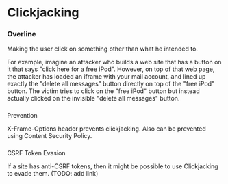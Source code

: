 # Clickjacking

### Overline

Making the user click on something other than what he intended to.

For example, imagine an attacker who builds a web site that has a button on it that says "click here for a free iPod". However, on top of that web page, the attacker has loaded an iframe with your mail account, and lined up exactly the "delete all messages" button directly on top of the "free iPod" button. The victim tries to click on the "free iPod" button but instead actually clicked on the invisible "delete all messages" button.

### Prevention

X-Frame-Options header prevents clickjacking. Also can be prevented using Content Security Policy.

### CSRF Token Evasion

If a site has anti-CSRF tokens, then it might be possible to use Clickjacking to evade them. \(TODO: add link\)



